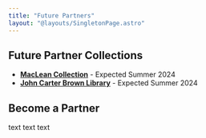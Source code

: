 ```yaml
---
title: "Future Partners"
layout: "@layouts/SingletonPage.astro"
---
```


## Future Partner Collections

* [**MacLean Collection**](https://www.macleancollection.com) - Expected Summer 2024
* [**John Carter Brown Library**](https://jcblibrary.org) - Expected Summer 2024


## Become a Partner

text text text